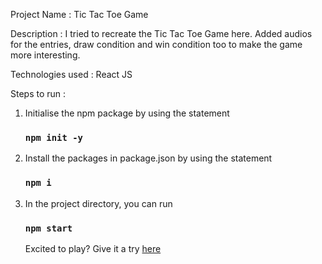 Project Name : Tic Tac Toe Game

Description : I tried to recreate the Tic Tac Toe Game here. Added audios for the entries, draw condition and win condition too to make the game more interesting.

Technologies used : React JS

Steps to run : 
<ol>
  <li>Initialise the npm package by using the statement 
    
### `npm init -y`

</li>
  <li>Install the packages in package.json by using the statement </li>

### `npm i`
  <li>In the project directory, you can run </li>

### `npm start`

Excited to play? Give it a try [here](https://tic-tac-toe-game-zeta-orpin.vercel.app/)



